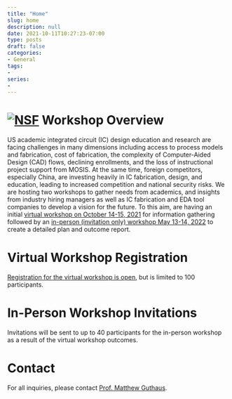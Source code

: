 ```yaml
---
title: "Home"
slug: home
description: null
date: 2021-10-11T10:27:23-07:00
type: posts
draft: false
categories:
- General
tags:
-
series:
-
---
```



# [![NSF](nsf.png)](http://nsf.gov) Workshop Overview

US academic integrated circuit (IC) design education and research are
facing challenges in many dimensions including access to process
models and fabrication, cost of fabrication, the complexity of
Computer-Aided Design (CAD) flows, declining enrollments, and the loss
of instructional project support from MOSIS.  At the same time,
foreign competitors, especially China, are investing heavily in IC
fabrication, design, and education, leading to increased competition
and national security risks. We are hosting two workshops to gather
needs from academics, and insights from industry hiring managers as
well as IC fabrication and EDA tool companies to develop a vision for
the future.  To this aim, are having an initial [virtual workshop on
October 14-15, 2021](oct_meeting) for information gathering followed
by an [in-person (invitation only) workshop May 13-14, 2022](may_meeting) to create a
detailed plan and outcome report.

# Virtual Workshop Registration

[Registration for the virtual workshop is
open](https://ucsc.zoom.us/meeting/register/tJIpd-6rrzIoHNJHVno4DllAomwRRyfeag5X),
but is limited to 100 participants.

# In-Person Workshop Invitations

Invitations will be sent to up to 40 participants for the in-person
workshop as a result of the virtual workshop outcomes.

# Contact

For all inquiries, please contact [Prof. Matthew Guthaus](mailto://mrg+nsf@ucsc.edu?subject=NSF%20IC%20Workshop).

&nbsp;